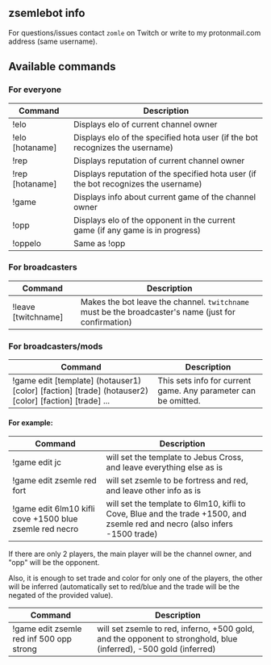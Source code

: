 ## zsemlebot info
For questions/issues contact `zomle` on Twitch or write to my protonmail.com address (same username).

## Available commands
### For everyone

|    Command |  Description |
|------------|--------------|
| !elo | Displays elo of current channel owner |
| !elo [hotaname] | Displays elo of the specified hota user (if the bot recognizes the username) |
| !rep | Displays reputation of current channel owner |
| !rep [hotaname] | Displays reputation of the specified hota user (if the bot recognizes the username) |
| !game | Displays info about current game of the channel owner |
| !opp | Displays elo of the opponent in the current game (if any game is in progress) |
| !oppelo | Same as !opp |

### For broadcasters

|    Command |  Description |
|------------|--------------|
| !leave [twitchname] | Makes the bot leave the channel. `twitchname` must be the broadcaster's name (just for confirmation) |

### For broadcasters/mods

| Command | Description |
|------------|-------------|
| !game edit [template] (hotauser1) [color] [faction] [trade] (hotauser2) [color] [faction] [trade] ... | This sets info for current game. Any parameter can be omitted. |

#### For example:

| Command | Description |
|------------|-------------|
| !game edit jc | will set the template to Jebus Cross, and leave everything else as is |
| !game edit zsemle red fort | will set zsemle to be fortress and red, and leave other info as is |
| !game edit 6lm10 kifli cove +1500 blue zsemle red necro | will set the template to 6lm10, kifli to Cove, Blue and the trade +1500, and zsemle red and necro (also infers -1500 trade) |

If there are only 2 players, the main player will be the channel owner, and "opp" will be the opponent.

Also, it is enough to set trade and color for only one of the players, the other will be inferred (automatically set to red/blue and the trade will be the negated of the provided value).

| Command | Description |
|------------|-------------|
| !game edit zsemle red inf 500 opp strong | will set zsemle to red, inferno, +500 gold, and the opponent to stronghold, blue (inferred), -500 gold (inferred) |


